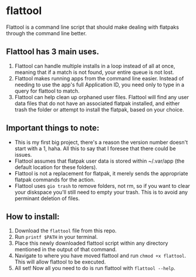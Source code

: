 # flattool
Flattool is a command line script that should make dealing with flatpaks through the command line better.

## Flattool has 3 main uses.
1. Flattool can handle multiple installs in a loop instead of all at once, meaning that if a match is not found, your entire queue is not lost.
2. Flattool makes running apps from the command line easier. Instead of needing to use the app's full Application ID, you need only to type in a query for flattool to match.
3. Flattool can help clean up orphaned user files. Flattool will find any user data files that do not have an associated flatpak installed, and either trash the folder or attempt to install the flatpak, based on your choice.

## Important things to note:
- This is my first big project, there's a reason the version number doesn't start with a 1, haha. All this to say that I foresee that there could be issues.
- Flattool assumes that flatpak user data is stored within ~/.var/app (the default location for these folders).
- Flattool is not a replacement for flatpak, it merely sends the appropriate flatpak commands for the action.
- Flattool uses `gio trash` to remove folders, not rm, so if you want to clear your diskspace you'll still need to empty your trash. This is to avoid any perminant deletion of files.

## How to install:
1. Download the `flattool` file from this repo.  
2. Run `printf $PATH` in your terminal.  
3. Place this newly downloaded flattool script within any directory mentioned in the output of that command.
4. Navigate to where you have moved flattool and run `chmod +x flattool`. This will allow flattool to be executed.  
5. All set! Now all you need to do is run flattool with `flattool --help`.
